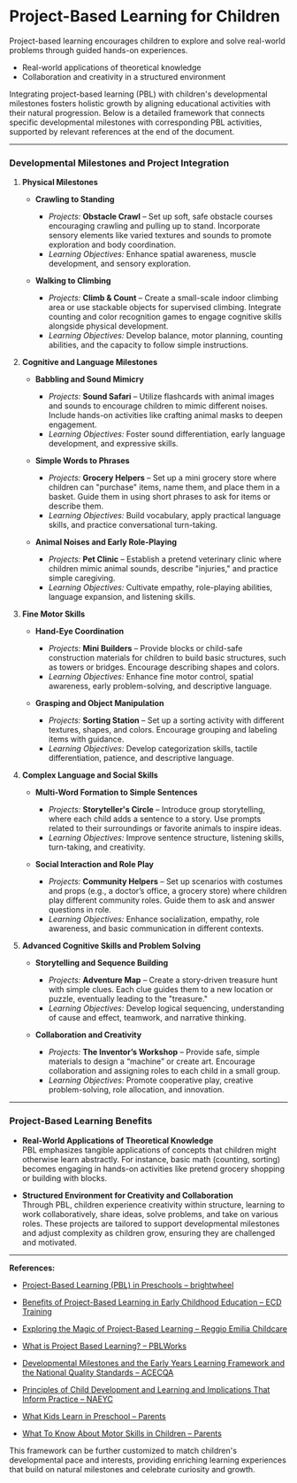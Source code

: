 # Project-Based Learning for Children

Project-based learning encourages children to explore and solve real-world problems through guided hands-on experiences.

- Real-world applications of theoretical knowledge
- Collaboration and creativity in a structured environment

Integrating project-based learning (PBL) with children's developmental milestones fosters holistic growth by aligning educational activities with their natural progression. Below is a detailed framework that connects specific developmental milestones with corresponding PBL activities, supported by relevant references at the end of the document.

---

### Developmental Milestones and Project Integration

1. **Physical Milestones**

   - **Crawling to Standing**
     - *Projects:* **Obstacle Crawl** – Set up soft, safe obstacle courses encouraging crawling and pulling up to stand. Incorporate sensory elements like varied textures and sounds to promote exploration and body coordination.
     - *Learning Objectives:* Enhance spatial awareness, muscle development, and sensory exploration.

   - **Walking to Climbing**
     - *Projects:* **Climb & Count** – Create a small-scale indoor climbing area or use stackable objects for supervised climbing. Integrate counting and color recognition games to engage cognitive skills alongside physical development.
     - *Learning Objectives:* Develop balance, motor planning, counting abilities, and the capacity to follow simple instructions.

2. **Cognitive and Language Milestones**

   - **Babbling and Sound Mimicry**
     - *Projects:* **Sound Safari** – Utilize flashcards with animal images and sounds to encourage children to mimic different noises. Include hands-on activities like crafting animal masks to deepen engagement.
     - *Learning Objectives:* Foster sound differentiation, early language development, and expressive skills.

   - **Simple Words to Phrases**
     - *Projects:* **Grocery Helpers** – Set up a mini grocery store where children can "purchase" items, name them, and place them in a basket. Guide them in using short phrases to ask for items or describe them.
     - *Learning Objectives:* Build vocabulary, apply practical language skills, and practice conversational turn-taking.

   - **Animal Noises and Early Role-Playing**
     - *Projects:* **Pet Clinic** – Establish a pretend veterinary clinic where children mimic animal sounds, describe "injuries," and practice simple caregiving.
     - *Learning Objectives:* Cultivate empathy, role-playing abilities, language expansion, and listening skills.

3. **Fine Motor Skills**

   - **Hand-Eye Coordination**
     - *Projects:* **Mini Builders** – Provide blocks or child-safe construction materials for children to build basic structures, such as towers or bridges. Encourage describing shapes and colors.
     - *Learning Objectives:* Enhance fine motor control, spatial awareness, early problem-solving, and descriptive language.

   - **Grasping and Object Manipulation**
     - *Projects:* **Sorting Station** – Set up a sorting activity with different textures, shapes, and colors. Encourage grouping and labeling items with guidance.
     - *Learning Objectives:* Develop categorization skills, tactile differentiation, patience, and descriptive language.

4. **Complex Language and Social Skills**

   - **Multi-Word Formation to Simple Sentences**
     - *Projects:* **Storyteller's Circle** – Introduce group storytelling, where each child adds a sentence to a story. Use prompts related to their surroundings or favorite animals to inspire ideas.
     - *Learning Objectives:* Improve sentence structure, listening skills, turn-taking, and creativity.

   - **Social Interaction and Role Play**
     - *Projects:* **Community Helpers** – Set up scenarios with costumes and props (e.g., a doctor’s office, a grocery store) where children play different community roles. Guide them to ask and answer questions in role.
     - *Learning Objectives:* Enhance socialization, empathy, role awareness, and basic communication in different contexts.

5. **Advanced Cognitive Skills and Problem Solving**

   - **Storytelling and Sequence Building**
     - *Projects:* **Adventure Map** – Create a story-driven treasure hunt with simple clues. Each clue guides them to a new location or puzzle, eventually leading to the "treasure."
     - *Learning Objectives:* Develop logical sequencing, understanding of cause and effect, teamwork, and narrative thinking.

   - **Collaboration and Creativity**
     - *Projects:* **The Inventor’s Workshop** – Provide safe, simple materials to design a “machine” or create art. Encourage collaboration and assigning roles to each child in a small group.
     - *Learning Objectives:* Promote cooperative play, creative problem-solving, role allocation, and innovation.

---

### Project-Based Learning Benefits

- **Real-World Applications of Theoretical Knowledge**  
  PBL emphasizes tangible applications of concepts that children might otherwise learn abstractly. For instance, basic math (counting, sorting) becomes engaging in hands-on activities like pretend grocery shopping or building with blocks.

- **Structured Environment for Creativity and Collaboration**  
  Through PBL, children experience creativity within structure, learning to work collaboratively, share ideas, solve problems, and take on various roles. These projects are tailored to support developmental milestones and adjust complexity as children grow, ensuring they are challenged and motivated.

---

**References:**

- [Project-Based Learning (PBL) in Preschools – brightwheel](https://mybrightwheel.com/blog/project-based-learning-preschool)

- [Benefits of Project-Based Learning in Early Childhood Education – ECD Training](https://ecdtraining.com/benefits-of-project-based-learning-in-early-childhood-education/)

- [Exploring the Magic of Project-Based Learning – Reggio Emilia Childcare](https://reggioemilia.com.au/blog/exploring-the-magic-of-project-based-learning/)

- [What is Project Based Learning? – PBLWorks](https://www.pblworks.org/what-is-pbl)

- [Developmental Milestones and the Early Years Learning Framework and the National Quality Standards – ACECQA](https://www.acecqa.gov.au/sites/default/files/2018-02/DevelopmentalMilestonesEYLFandNQS.pdf)

- [Principles of Child Development and Learning and Implications That Inform Practice – NAEYC](https://www.naeyc.org/resources/position-statements/dap/principles)

- [What Kids Learn in Preschool – Parents](https://www.parents.com/preschool-curriculum-what-kids-learn-in-preschool-8622368?utm_source=chatgpt.com)

- [What To Know About Motor Skills in Children – Parents](https://www.parents.com/motor-skills-in-children-8619294?utm_source=chatgpt.com) 

This framework can be further customized to match children's developmental pace and interests, providing enriching learning experiences that build on natural milestones and celebrate curiosity and growth. 